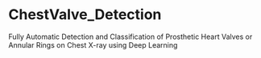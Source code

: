 # ChestValve_Detection
Fully Automatic Detection and Classification of Prosthetic Heart Valves or Annular Rings on Chest X-ray using Deep Learning
